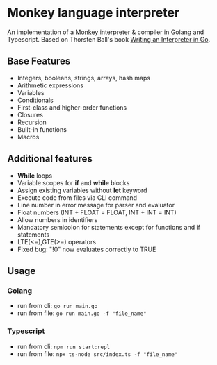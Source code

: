 # Monkey language interpreter

An implementation of a [Monkey](https://monkeylang.org) interpreter & compiler in Golang and Typescript.
Based on Thorsten Ball's book [Writing an Interpreter in Go](https://interpreterbook.com/).

## Base Features

-   Integers, booleans, strings, arrays, hash maps
-   Arithmetic expressions
-   Variables
-   Conditionals
-   First-class and higher-order functions
-   Closures
-   Recursion
-   Built-in functions
-   Macros

## Additional features

-   **While** loops
-   Variable scopes for **if** and **while** blocks
-   Assign existing variables without **let** keyword
-   Execute code from files via CLI command
-   Line number in error message for parser and evaluator
-   Float numbers (INT + FLOAT = FLOAT, INT + INT = INT)
-   Allow numbers in identifiers
-   Mandatory semicolon for statements except for functions and if statements
-   LTE(<=),GTE(>=) operators
-   Fixed bug: "!0" now evaluates correctly to TRUE

## Usage

### Golang

-   run from cli: `go run main.go`
-   run from file: `go run main.go -f "file_name"`

### Typescript

-   run from cli: `npm run start:repl`
-   run from file: `npx ts-node src/index.ts -f "file_name"`
